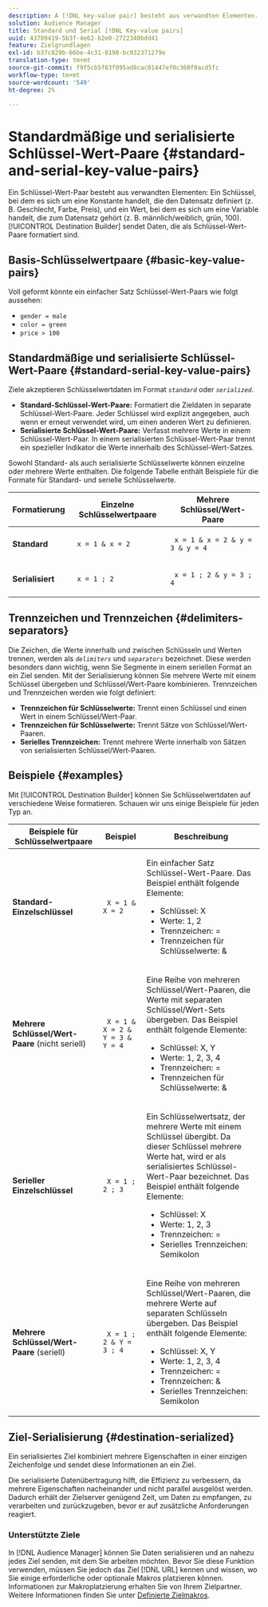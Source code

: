 ```yaml
---
description: A [!DNL key-value pair] besteht aus verwandten Elementen. Ein Schlüssel, bei dem es sich um eine Konstante handelt, die den Datensatz definiert (z. B. Geschlecht, Farbe, Preis), und ein Wert, bei dem es sich um eine Variable handelt, die zum Datensatz gehört (z. B. männlich/weiblich, grün, 100). Der Destination Builder sendet Daten, die als Schlüssel/Wert-Paare formatiert sind.
solution: Audience Manager
title: Standard und Serial [!DNL Key-value pairs]
uuid: 43789419-5b3f-4e62-b2e0-2722340bdd41
feature: Zielgrundlagen
exl-id: b37c829b-66be-4c31-8198-bc032371279e
translation-type: tm+mt
source-git-commit: f9f5cb5f83f095ad8cac01447ef0c360f0acd5fc
workflow-type: tm+mt
source-wordcount: '549'
ht-degree: 2%

---
```


# Standardmäßige und serialisierte Schlüssel-Wert-Paare {#standard-and-serial-key-value-pairs}

Ein Schlüssel-Wert-Paar besteht aus verwandten Elementen: Ein Schlüssel, bei dem es sich um eine Konstante handelt, die den Datensatz definiert (z. B. Geschlecht, Farbe, Preis), und ein Wert, bei dem es sich um eine Variable handelt, die zum Datensatz gehört (z. B. männlich/weiblich, grün, 100). [!UICONTROL Destination Builder] sendet Daten, die als Schlüssel-Wert-Paare formatiert sind.

## Basis-Schlüsselwertpaare {#basic-key-value-pairs}

Voll geformt könnte ein einfacher Satz Schlüssel-Wert-Paars wie folgt aussehen:

* `gender = male`
* `color = green`
* `price > 100`

## Standardmäßige und serialisierte Schlüssel-Wert-Paare {#standard-serial-key-value-pairs}

Ziele akzeptieren Schlüsselwertdaten im Format *`standard`* oder *`serialized`*.

* **Standard-Schlüssel-Wert-Paare:** Formatiert die Zieldaten in separate Schlüssel-Wert-Paare. Jeder Schlüssel wird explizit angegeben, auch wenn er erneut verwendet wird, um einen anderen Wert zu definieren.
* **Serialisierte Schlüssel-Wert-Paare:** Verfasst mehrere Werte in einem Schlüssel-Wert-Paar. In einem serialisierten Schlüssel-Wert-Paar trennt ein spezieller Indikator die Werte innerhalb des Schlüssel-Wert-Satzes.

Sowohl Standard- als auch serialisierte Schlüsselwerte können einzelne oder mehrere Werte enthalten. Die folgende Tabelle enthält Beispiele für die Formate für Standard- und serielle Schlüsselwerte.

<table id="table_7895B1E800934117A19A96380F0CF91B"> 
 <thead> 
  <tr> 
   <th colname="col1" class="entry"> Formatierung </th>
   <th colname="col2" class="entry"> Einzelne Schlüsselwertpaare </th>
   <th colname="col3" class="entry"> Mehrere Schlüssel/Wert-Paare </th>
  </tr>
 </thead>
 <tbody> 
  <tr> 
   <td colname="col1"> <p> <b>Standard</b> </p> </td>
   <td colname="col2"> <p> <code> x = 1 &amp; x = 2 </code> </p> </td>
   <td colname="col3"> <p> <code> x = 1 &amp; x = 2 &amp; y = 3 &amp; y = 4 </code> </p> </td>
  </tr>
  <tr> 
   <td colname="col1"> <p> <b>Serialisiert</b> </p> </td> 
   <td colname="col2"> <p> <code> x = 1 ; 2 </code> </p> </td> 
   <td colname="col3"> <p> <code> x = 1 ; 2 &amp; y = 3 ; 4 </code> </p> </td>
  </tr>
 </tbody>
</table>

## Trennzeichen und Trennzeichen {#delimiters-separators}

Die Zeichen, die Werte innerhalb und zwischen Schlüsseln und Werten trennen, werden als *`delimiters`* und *`separators`* bezeichnet. Diese werden besonders dann wichtig, wenn Sie Segmente in einem seriellen Format an ein Ziel senden. Mit der Serialisierung können Sie mehrere Werte mit einem Schlüssel übergeben und Schlüssel/Wert-Paare kombinieren. Trennzeichen und Trennzeichen werden wie folgt definiert:

* **Trennzeichen für Schlüsselwerte:** Trennt einen Schlüssel und einen Wert in einem Schlüssel/Wert-Paar.
* **Trennzeichen für Schlüsselwerte:** Trennt Sätze von Schlüssel/Wert-Paaren.
* **Serielles Trennzeichen:** Trennt mehrere Werte innerhalb von Sätzen von serialisierten Schlüssel/Wert-Paaren.

## Beispiele {#examples}

Mit [!UICONTROL Destination Builder] können Sie Schlüsselwertdaten auf verschiedene Weise formatieren. Schauen wir uns einige Beispiele für jeden Typ an.

<table id="table_C2FBDC887C8C4CC88B1B2A7CF8E2795F"> 
 <thead> 
  <tr> 
   <th colname="col1" class="entry"> Beispiele für Schlüsselwertpaare </th> 
   <th colname="col2" class="entry"> Beispiel </th> 
   <th colname="col3" class="entry"> Beschreibung </th> 
  </tr> 
 </thead>
 <tbody> 
  <tr> 
   <td colname="col1"> <p> <b>Standard-Einzelschlüssel</b> </p> </td> 
   <td colname="col2"> <p> <code> X = 1 &amp; X = 2 </code> </p> </td> 
   <td colname="col3"> <p>Ein einfacher Satz Schlüssel-Wert-Paare. Das Beispiel enthält folgende Elemente: </p> 
    <ul id="ul_28C0CB005B264373926CA5D7418EE845"> 
     <li id="li_B6D300DBA9064F0BA743BA9B04339511">Schlüssel: X </li> 
     <li id="li_9A1C98D5C9124FF1B4F032668576C03A">Werte: 1, 2 </li> 
     <li id="li_1D2828328E554176846C94F6140C0CBF">Trennzeichen: = </li> 
     <li id="li_0C6A70A0D9534611ACC98A0FD3693587">Trennzeichen für Schlüsselwerte: &amp; </li> 
    </ul> </td> 
  </tr> 
  <tr> 
   <td colname="col1"> <p> <b>Mehrere Schlüssel/Wert-Paare</b>  (nicht seriell) </p> </td> 
   <td colname="col2"> <p> <code> X = 1 &amp; X = 2 &amp; Y = 3 &amp; Y = 4 </code> </p> </td> 
   <td colname="col3"> <p>Eine Reihe von mehreren Schlüssel/Wert-Paaren, die Werte mit separaten Schlüssel/Wert-Sets übergeben. Das Beispiel enthält folgende Elemente: </p> 
    <ul id="ul_7FB22A43B435463D9F209067FF2C3619"> 
     <li id="li_7487657F6C2F48F5A4C4C9F9E8FB3B4B">Schlüssel: X, Y </li> 
     <li id="li_B828CF81DAB8443FBB2EDF6538A63B3C">Werte: 1, 2, 3, 4 </li> 
     <li id="li_EA4C95F6C93D435EB79237E38CE6F011">Trennzeichen: = </li> 
     <li id="li_45984AE2B581498299054BA5276D461D">Trennzeichen für Schlüsselwerte: &amp; </li> 
    </ul> </td> 
  </tr> 
  <tr> 
   <td colname="col1"> <p> <b>Serieller Einzelschlüssel</b> </p> </td> 
   <td colname="col2"> <p> <code> X = 1 ; 2 ; 3 </code> </p> </td> 
   <td colname="col3"> <p>Ein Schlüsselwertsatz, der mehrere Werte mit einem Schlüssel übergibt. Da dieser Schlüssel mehrere Werte hat, wird er als serialisiertes Schlüssel-Wert-Paar bezeichnet. Das Beispiel enthält folgende Elemente: </p> 
    <ul id="ul_69C4C662B9BD4F77BB940D921B316CCF"> 
     <li id="li_718BEC527E69417C9F88D3DBD3357A28">Schlüssel: X </li> 
     <li id="li_659DCBBFB4024AC2B9C4E74D2A86648D">Werte: 1, 2, 3 </li> 
     <li id="li_9A890233C6F84085A7BD5EA4D044E3CC">Trennzeichen: = </li> 
     <li id="li_AFC0426EA6044F8BAFD915FCB3808FBA">Serielles Trennzeichen: Semikolon </li> 
    </ul> </td> 
  </tr> 
  <tr> 
   <td colname="col1"> <p> <b>Mehrere Schlüssel/Wert-Paare</b>  (seriell) </p> </td> 
   <td colname="col2"> <p> <code> X = 1 ; 2 &amp; Y = 3 ; 4 </code> </p> </td> 
   <td colname="col3"> <p>Eine Reihe von mehreren Schlüssel/Wert-Paaren, die mehrere Werte auf separaten Schlüsseln übergeben. Das Beispiel enthält folgende Elemente: </p> 
    <ul id="ul_CB50133B2E944818B9F2A0586EF69774"> 
     <li id="li_FD3D7ECC2BF046E99B1ED0B73EFE341F">Schlüssel: X, Y </li> 
     <li id="li_2BADC98C4CE74BBBBA1DC446D24615AC">Werte: 1, 2, 3, 4 </li> 
     <li id="li_4125435175AD4A43A44B980B28F32364">Trennzeichen: = </li> 
     <li id="li_48CFC279B2514F4FB2935B05FC7F287A">Trennzeichen: &amp; </li> 
     <li id="li_576C731F2FAF47FD92F55345CD6D36A0">Serielles Trennzeichen: Semikolon </li> 
    </ul> </td> 
  </tr> 
 </tbody> 
</table>

## Ziel-Serialisierung {#destination-serialized}

Ein serialisiertes Ziel kombiniert mehrere Eigenschaften in einer einzigen Zeichenfolge und sendet diese Informationen an ein Ziel.

<!-- c_dest_serialized.xml -->

Die serialisierte Datenübertragung hilft, die Effizienz zu verbessern, da mehrere Eigenschaften nacheinander und nicht parallel ausgelöst werden. Dadurch erhält der Zielserver genügend Zeit, um Daten zu empfangen, zu verarbeiten und zurückzugeben, bevor er auf zusätzliche Anforderungen reagiert.

### Unterstützte Ziele

In [!DNL Audience Manager] können Sie Daten serialisieren und an nahezu jedes Ziel senden, mit dem Sie arbeiten möchten. Bevor Sie diese Funktion verwenden, müssen Sie jedoch das Ziel [!DNL URL] kennen und wissen, wo Sie einige erforderliche oder optionale Makros platzieren können. Informationen zur Makroplatzierung erhalten Sie von Ihrem Zielpartner. Weitere Informationen finden Sie unter [Definierte Zielmakros](../../features/destinations/destination-macros.md#destination-macros-defined).
